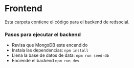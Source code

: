 # Frontend

Esta carpeta contiene el código para el backend de redsocial.

### Pasos para ejecutar el backend

- Revisa que MongoDB este encendido
- Instala las dependencias: `npm install`
- Llena la base de datos de data: `npm run seed-db`
- Enciende el backend `npm run dev`
